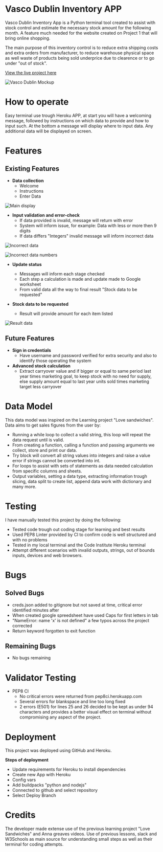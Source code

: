 # Vasco Dublin Inventory APP
Vasco Dublin Inventory App is a Python terminal tool created to assist with stock control and estimate the necessary stock amount for the following month.
A feature much needed for the website created on Project 1 that will bring online shopping. 

The main purpose of this inventory control is to reduce extra shipping costs and extra orders from manufacturer, to reduce warehouse physical space as well waste of products being sold underprice due to clearence or to go under "out of stock".

[View the live project here](https://vasco-dublin.herokuapp.com/)

![Vasco Dublin Mockup](assets/images/responsive.jpg)

# How to operate
Easy terminal use trough Heroku APP, at start you will have a welcoming message, followed by instructions on which data to provide and how to input such. At the bottom a message will display where to input data. Any additional data will be displayed on screen.
# Features
## Existing Features

- __Data collection__
  - Welcome
  - Instructions
  - Enter Data

![Main display](assets/images/liveversionfront.jpg)

- __Input validation and error-check__
  - If data provided is invalid, message will return with error
  - System will inform issue, for example: Data with less or more then 9 digits
  - If data differs "Integers" invalid message will inform incorrect data

![Incorrect data](assets/images/incorrectammountprovided.jpg)

![Incorrect data numbers](assets/images/incorrectdataprovidednumbersonly.jpg)
- __Update status__
  - Messages will inform each stage checked
  - Each step a calculation is made and update made to Google worksheet
  - From valid data all the way to final result "Stock data to be requested"

- __Stock data to be requested__
  - Result will provide amount for each item listed

![Result data](assets/images/printresult.jpg)

## Future Features

- __Sign in credentials__ 
  - Have username and password verified for extra security and also to identify those operating the system
- __Advanced stock calculation__
  - Extract carryover value and if bigger or equal to same period last year times marketing goal, to keep stock with no need for supply, else supply amount equal to last year units sold times marketing target less carryover
 
# Data Model
This data model was inspired on the Learning project "Love sandwiches".
Data aims to get sales figures from the user by:
- Running a while loop to collect a valid string, this loop will repeat the data request until is valid.
- From creating a function, calling a function and passing arguments we collect, store and print our data.
- Try block will convert all string values into integers and raise a value error if strings cannot be converted into int.
- For loops to assist with sets of statements as data needed calculation from specific columns and sheets.
- Output variables, setting a data type, extracting information trough slicing, data split to create list, append data work with dictionary and many more.
 
# Testing
I have manually tested this project by doing the following:
- Tested code trough out coding stage for learning and best results
- Used PEP8 Linter provided by CI to confirm code is well structured and with no problems
- Tested in my local terminal and the Code Institute Heroku terminal
- Attempt different scenarios with invalid outputs, strings, out of bounds inputs, devices and web browsers.

# Bugs
## Solved Bugs
  - creds.json added to gitignore but not saved at time, critical error identified minutes after
  - When created google spreedsheet have used Caps for first letters in tab
  - "NameError: name 'x' is not defined" a few typos across the project corrected
  - Return keyword forgotten to exit function

## Remaining Bugs
  - No bugs remaining

# Validator Testing
  - PEP8 CI
    - No critical errors were returned from pep8ci.herokuapp.com
    - Several errors for blankspace and line too long fixed
    - 2 errors (E501) for lines 25 and 26 decided to be kept as under 94 characters and provides a better visual effect on terminal without compromising any aspect of the project. 

# Deployment
This project was deployed using GitHub and Heroku.

__Steps of deployment__
- Update requirements for Heroku to install dependencies 
- Create new App with Heroku
- Config vars 
- Add buildpacks "python and nodejs"
- Connected to github and select repository
- Select Deploy Branch

# Credits
The developer made extense use of the previous learning project "Love Sandwiches" and Anna greaves videos. Use of previous lessons, slack and W3Schools as main source for understanding small steps as well as their terminal for coding attempts.



